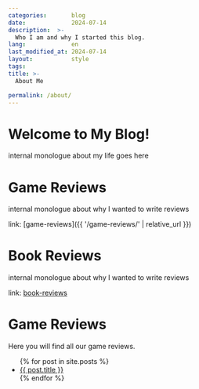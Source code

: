 ```yaml
---
categories:       blog
date:             2024-07-14
description:  >-
  Who I am and why I started this blog.
lang:             en
last_modified_at: 2024-07-14
layout:           style
tags:
title: >-
  About Me

permalink: /about/
---
```


# Welcome to My Blog!

internal monologue about my life goes here

# Game Reviews

internal monologue about why I wanted to write reviews

link: [game-reviews]({{ '/game-reviews/' | relative_url }})

# Book Reviews

internal monologue about why I wanted to write reviews
 
link: [book-reviews](https://www.yougao.dev/Blog/book-reviews/)

<h1>Game Reviews</h1>
<p>Here you will find all our game reviews.</p>

<ul>
  {% for post in site.posts %}
    <li>
      <a href="{{ post.url | prepend: site.baseurl }}">{{ post.title }}</a>
    </li>
  {% endfor %}
</ul>

